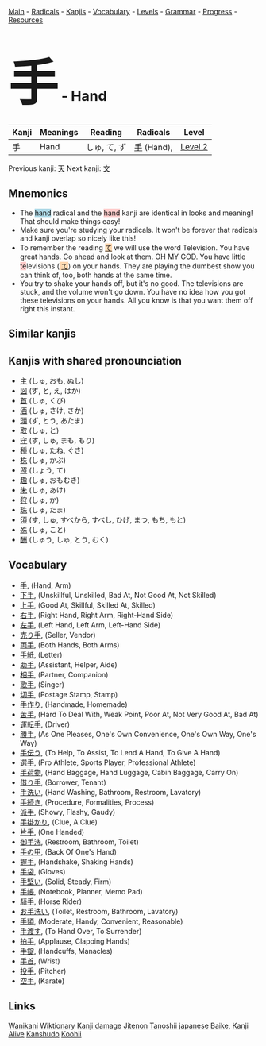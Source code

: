 <style> bigfont {font-size: 100px}</style>
[Main](../README.md) -
[Radicals](../radicals.md) -
[Kanjis](../kanjis.md) -
[Vocabulary](../vocabulary.md) -
[Levels](../levels.md) -
[Grammar](../grammar.md) - 
[Progress](../progress.md) -
[Resources](../resources.md)
# <bigfont> 手</bigfont> - Hand 

| Kanji | Meanings | Reading | Radicals | Level |
| --- | --- | --- | --- | --- |
| 手 | Hand | しゅ, て, ず | [手](../radicals/手.md) (Hand),  | [Level 2](../levels/wk_level2.md) |

Previous kanji: [天](天.md) Next kanji: [文](文.md) 

## Mnemonics
 * The <span style="background-color:#ADD8E6"> hand</span> radical and the <span style="background-color:#ffcccb"> hand</span> kanji are identical in looks and meaning! That should make things easy!
* Make sure you're studying your radicals. It won't be forever that radicals and kanji overlap so nicely like this!
* To remember the reading <span style="background-color:#fed8b1"> [て](https://jisho.org/search/て)</span> we will use the word Television. You have great hands. Go ahead and look at them. OH MY GOD. You have little <span style="background-color:#ffcccb"> te</span>levisions (<span style="background-color:#fed8b1"> [て](https://jisho.org/search/て)</span>) on your hands. They are playing the dumbest show you can think of, too, both hands at the same time.
* You try to shake your hands off, but it's no good. The televisions are stuck, and the volume won't go down. You have no idea how you got these televisions on your hands. All you know is that you want them off right this instant.


## Similar kanjis
 


## Kanjis with shared pronounciation
 * [主](主.md) (しゅ, おも, ぬし)
* [図](図.md) (ず, と, え, はか)
* [首](首.md) (しゅ, くび)
* [酒](酒.md) (しゅ, さけ, さか)
* [頭](頭.md) (ず, とう, あたま)
* [取](取.md) (しゅ, と)
* [守](守.md) (す, しゅ, まも, もり)
* [種](種.md) (しゅ, たね, ぐさ)
* [株](株.md) (しゅ, かぶ)
* [照](照.md) (しょう, て)
* [趣](趣.md) (しゅ, おもむき)
* [朱](朱.md) (しゅ, あけ)
* [狩](狩.md) (しゅ, か)
* [珠](珠.md) (しゅ, たま)
* [須](須.md) (す, しゅ, すべから, すべし, ひげ, まつ, もち, もと)
* [殊](殊.md) (しゅ, こと)
* [酬](酬.md) (しゅう, しゅ, とう, むく)



## Vocabulary
 * [手](../vocabulary/手.md), (Hand, Arm)
* [下手](../vocabulary/手.md), (Unskillful, Unskilled, Bad At, Not Good At, Not Skilled)
* [上手](../vocabulary/手.md), (Good At, Skillful, Skilled At, Skilled)
* [右手](../vocabulary/手.md), (Right Hand, Right Arm, Right-Hand Side)
* [左手](../vocabulary/手.md), (Left Hand, Left Arm, Left-Hand Side)
* [売り手](../vocabulary/手.md), (Seller, Vendor)
* [両手](../vocabulary/手.md), (Both Hands, Both Arms)
* [手紙](../vocabulary/手.md), (Letter)
* [助手](../vocabulary/手.md), (Assistant, Helper, Aide)
* [相手](../vocabulary/手.md), (Partner, Companion)
* [歌手](../vocabulary/手.md), (Singer)
* [切手](../vocabulary/手.md), (Postage Stamp, Stamp)
* [手作り](../vocabulary/手.md), (Handmade, Homemade)
* [苦手](../vocabulary/手.md), (Hard To Deal With, Weak Point, Poor At, Not Very Good At, Bad At)
* [運転手](../vocabulary/手.md), (Driver)
* [勝手](../vocabulary/手.md), (As One Pleases, One's Own Convenience, One's Own Way, One's Way)
* [手伝う](../vocabulary/手.md), (To Help, To Assist, To Lend A Hand, To Give A Hand)
* [選手](../vocabulary/手.md), (Pro Athlete, Sports Player, Professional Athlete)
* [手荷物](../vocabulary/手.md), (Hand Baggage, Hand Luggage, Cabin Baggage, Carry On)
* [借り手](../vocabulary/手.md), (Borrower, Tenant)
* [手洗い](../vocabulary/手.md), (Hand Washing, Bathroom, Restroom, Lavatory)
* [手続き](../vocabulary/手.md), (Procedure, Formalities, Process)
* [派手](../vocabulary/手.md), (Showy, Flashy, Gaudy)
* [手掛かり](../vocabulary/手.md), (Clue, A Clue)
* [片手](../vocabulary/手.md), (One Handed)
* [御手洗](../vocabulary/手.md), (Restroom, Bathroom, Toilet)
* [手の甲](../vocabulary/手.md), (Back Of One's Hand)
* [握手](../vocabulary/手.md), (Handshake, Shaking Hands)
* [手袋](../vocabulary/手.md), (Gloves)
* [手堅い](../vocabulary/手.md), (Solid, Steady, Firm)
* [手帳](../vocabulary/手.md), (Notebook, Planner, Memo Pad)
* [騎手](../vocabulary/手.md), (Horse Rider)
* [お手洗い](../vocabulary/手.md), (Toilet, Restroom, Bathroom, Lavatory)
* [手頃](../vocabulary/手.md), (Moderate, Handy, Convenient, Reasonable)
* [手渡す](../vocabulary/手.md), (To Hand Over, To Surrender)
* [拍手](../vocabulary/手.md), (Applause, Clapping Hands)
* [手錠](../vocabulary/手.md), (Handcuffs, Manacles)
* [手首](../vocabulary/手.md), (Wrist)
* [投手](../vocabulary/手.md), (Pitcher)
* [空手](../vocabulary/手.md), (Karate)




## Links 


[Wanikani](https://www.wanikani.com/kanji/手)
[Wiktionary](https://en.wiktionary.org/wiki/手)
[Kanji damage](http://www.kanjidamage.com/kanji/search?utf8=✓&q=手)
[Jitenon](https://jitenon.com/kanji/手)
[Tanoshii japanese](https://www.tanoshiijapanese.com/dictionary/kanji.cfm?k=手)
[Baike](https://baike.baidu.com/item/手),
[Kanji Alive](https://app.kanjialive.com/手)
[Kanshudo](https://www.kanshudo.com/searchmn?q=手)
[Koohii](https://kanji.koohii.com/study/kanji/手)
